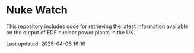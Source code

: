 # Nuke Watch

This repository includes code for retrieving the latest information available on the output of EDF nuclear power plants in the UK.

Last updated: 2025-04-06 16:16
